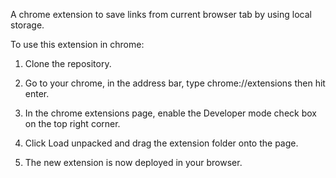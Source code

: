 A chrome extension to save links from current browser tab by using local storage. 

To use this extension in chrome:

1. Clone the repository.

2. Go to your chrome, in the address bar, type chrome://extensions then hit enter.

3. In the chrome extensions page, enable the Developer mode check box on the top right corner.

4. Click Load unpacked and drag the extension folder onto the page.

5. The new extension is now deployed in your browser.

